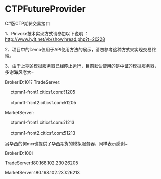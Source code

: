 CTPFutureProvider
=================

C#版CTP期货交易接口

1、Pinvoke技术实现方式请参加以下说明
：http://www.hylt.net/vb/showthread.php?t=20228

2、项目中的Demo仅用于API使用方法的展示，请勿参考这种方式来实现交易终端。

3、由于上期的模拟服务器已经停止运行，目前默认使用的是中证的模拟服务器，多谢海风老大~

BrokerID:1017
TradeServer:

　  ctpmn1-front1.citicsf.com:51205

　  ctpmn1-front2.citicsf.com:51205

MarketServer:

　  ctpmn1-front1.citicsf.com:51213
  
　  ctpmn1-front2.citicsf.com:51213
  

另华西的何mm也提供了华西期货的模拟服务器，同样表示感谢~

BrokerID:1001

TradeServer:180.168.102.230:26205

MarketServer:180.168.102.230:26213
